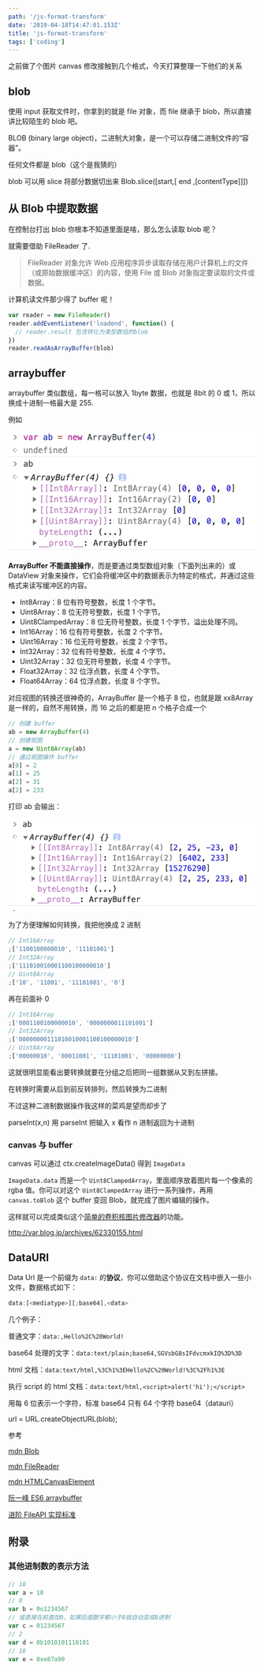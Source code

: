 ```yaml
---
path: '/js-format-transform'
date: '2019-04-18T14:47:01.153Z'
title: 'js-format-transform'
tags: ['coding']
---
```


之前做了个图片 canvas 修改接触到几个格式，今天打算整理一下他们的关系

## blob

使用 input 获取文件时，你拿到的就是 file 对象，而 file 继承于 blob，所以直接讲比较陌生的 blob 吧。

BLOB (binary large object)，二进制大对象，是一个可以存储二进制文件的“容器”。

任何文件都是 blob（这个是我猜的）

blob 可以用 slice 将部分数据切出来
Blob.slice([start,[ end ,[contentType]]])

## 从 Blob 中提取数据

在控制台打出 blob 你根本不知道里面是啥，那么怎么读取 blob 呢？

就需要借助 FileReader 了.

> FileReader 对象允许 Web 应用程序异步读取存储在用户计算机上的文件（或原始数据缓冲区）的内容，使用 File 或 Blob 对象指定要读取的文件或数据。

计算机读文件那少得了 buffer 呢！

```javascript
var reader = new FileReader()
reader.addEventListener('loadend', function() {
  // reader.result 包含转化为类型数组的blob
})
reader.readAsArrayBuffer(blob)
```

## arraybuffer

arraybuffer 类似数组，每一格可以放入 1byte 数据，也就是 8bit 的 0 或 1，所以换成十进制一格最大是 255.

例如

![](newbuffer.png)

**ArrayBuffer 不能直接操作**，而是要通过类型数组对象（下面列出来的）或 DataView 对象来操作，它们会将缓冲区中的数据表示为特定的格式，并通过这些格式来读写缓冲区的内容。

- Int8Array：8 位有符号整数，长度 1 个字节。
- Uint8Array：8 位无符号整数，长度 1 个字节。
- Uint8ClampedArray：8 位无符号整数，长度 1 个字节，溢出处理不同。
- Int16Array：16 位有符号整数，长度 2 个字节。
- Uint16Array：16 位无符号整数，长度 2 个字节。
- Int32Array：32 位有符号整数，长度 4 个字节。
- Uint32Array：32 位无符号整数，长度 4 个字节。
- Float32Array：32 位浮点数，长度 4 个字节。
- Float64Array：64 位浮点数，长度 8 个字节。

对应视图的转换还很神奇的，ArrayBuffer 是一个格子 8 位，也就是跟 xx8Array 是一样的，自然不用转换，而 16 之后的都是把 n 个格子合成一个

```javascript
// 创建 buffer
ab = new ArrayBuffer(4)
// 创建视图
a = new Uint8Array(ab)
// 通过视图操作 buffer
a[0] = 2
a[1] = 25
a[2] = 31
a[2] = 233
```

打印 ab 会输出：

![](buffer.png)

为了方便理解如何转换，我把他换成 2 进制

```javascript
// Int16Array
;['1100100000010', '11101001']
// Int32Array
;['111010010001100100000010']
// Uint8Array
;['10', '11001', '11101001', '0']
```

再在前面补 0

```javascript
// Int16Array
;['0001100100000010', '0000000011101001']
// Int32Array
;['00000000111010010001100100000010']
// Uint8Array
;['00000010', '00011001', '11101001', '00000000']
```

这就很明显能看出要转换就要在分组之后把同一组数据从又到左拼接。

在转换时需要从后到前反转排列，然后转换为二进制

不过这种二进制数据操作我这样的菜鸡是望而却步了

parseInt(x,n)
用 parseInt 把输入 x 看作 n 进制返回为十进制

### canvas 与 buffer

canvas 可以通过 ctx.createImageData() 得到 `ImageData`

`ImageData.data` 而是一个 `Uint8ClampedArray`，里面顺序放着图片每一个像素的 rgba 值。你可以对这个 `Uint8ClampedArray` 进行一系列操作，再用 `canvas.toBlob` 这个 buffer 变回 Blob，就完成了图片编辑的操作。

这样就可以完成类似这个[简单的卷积核图片修改器](https://github.com/ssshooter/canvas-img-process)的功能。

http://var.blog.jp/archives/62330155.html

## DataURI

Data Url 是一个前缀为 `data:` 的**协议**，你可以借助这个协议在文档中嵌入一些小文件，数据格式如下：

```javascript
data:[<mediatype>][;base64],<data>
```

几个例子：

普通文字：`data:,Hello%2C%20World!`

base64 处理的文字：`data:text/plain;base64,SGVsbG8sIFdvcmxkIQ%3D%3D`

html 文档：`data:text/html,%3Ch1%3EHello%2C%20World!%3C%2Fh1%3E`

执行 script 的 html 文档：`data:text/html,<script>alert('hi');</script>`

用每 6 位表示一个字符，标准 base64 只有 64 个字符
base64（datauri）

url = URL.createObjectURL(blob);

参考

[mdn Blob](https://developer.mozilla.org/zh-CN/docs/Web/API/Blob)

[mdn FileReader](https://developer.mozilla.org/zh-CN/docs/Web/API/FileReader)

[mdn HTMLCanvasElement](https://developer.mozilla.org/zh-CN/docs/Web/API/HTMLCanvasElement)

[阮一峰 ES6 arraybuffer](http://es6.ruanyifeng.com/#docs/arraybuffer)

[进阶 FileAPI 实现标准](https://www.w3.org/TR/2018/WD-FileAPI-20181106/#readOperation)

## 附录

### 其他进制数的表示方法

```javascript
// 10
var a = 10
// 8
var b = 0o1234567
// 或直接在前面加0，如果后面数字都小于8就自动变成8进制
var c = 01234567
// 2
var d = 0b1010101110101
// 16
var e = 0xe87a90
```
